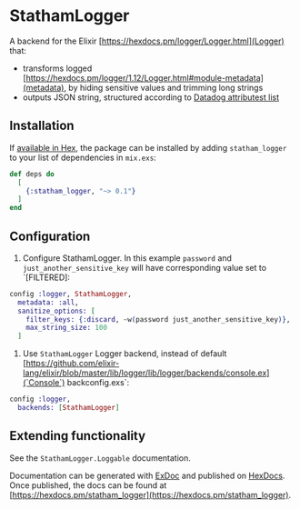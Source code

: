 # StathamLogger

A backend for the Elixir [https://hexdocs.pm/logger/Logger.html](Logger) that:
- transforms logged [https://hexdocs.pm/logger/1.12/Logger.html#module-metadata](metadata), by hiding sensitive values and trimming long strings
- outputs JSON string, structured according to [Datadog attributest list](https://docs.datadoghq.com/logs/processing/attributes_naming_convention/#default-standard-attribute-list)

## Installation

If [available in Hex](https://hex.pm/docs/publish), the package can be installed
by adding `statham_logger` to your list of dependencies in `mix.exs`:

```elixir
def deps do
  [
    {:statham_logger, "~> 0.1"}
  ]
end
```

## Configuration

1. Configure StathamLogger. In this example `password` and `just_another_sensitive_key` will have corresponding value set to `[FILTERED]:

```elixir
config :logger, StathamLogger,
  metadata: :all,
  sanitize_options: [
    filter_keys: {:discard, ~w(password just_another_sensitive_key)},
    max_string_size: 100
  ]
```

1. Use `StathamLogger` Logger backend, instead of default [https://github.com/elixir-lang/elixir/blob/master/lib/logger/lib/logger/backends/console.ex](`Console`) backconfig.exs`:

```elixir
config :logger,
  backends: [StathamLogger]
```

## Extending functionality

See the `StathamLogger.Loggable` documentation.

Documentation can be generated with [ExDoc](https://github.com/elixir-lang/ex_doc)
and published on [HexDocs](https://hexdocs.pm). Once published, the docs can
be found at [https://hexdocs.pm/statham_logger](https://hexdocs.pm/statham_logger).

